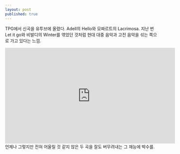 ```yaml
---
layout: post
published: true
---
```


TPG에서 신곡을 유투브에 올렸다. Adell의 Hello와 모짜르트의 Lacrimosa. 지난 번 Let it go와 비발디의 Winter를 엮었던 것처럼 현대 대중 음악과 고전 음악을 섞는 쪽으로 가고 있다는 느낌.
<br/>

<iframe width="560" height="315" style="text-align:center" src="https://www.youtube.com/embed/WZjFMj7OHTw" frameborder="0" allowfullscreen></iframe>

<br/>
언제나 그렇지만 전혀 어울릴 것 같지 않은 두 곡을 잘도 버무려내는 그 재능에 박수를.